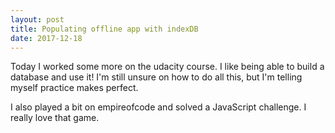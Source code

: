 ```yaml
---
layout: post
title: Populating offline app with indexDB
date: 2017-12-18
---
```


Today I worked some more on the udacity course. 
I like being able to build a database and use it! I'm still unsure on how to do all this, but I'm telling myself practice makes perfect.

I also played a bit on empireofcode and solved a JavaScript challenge. I really love that game.
